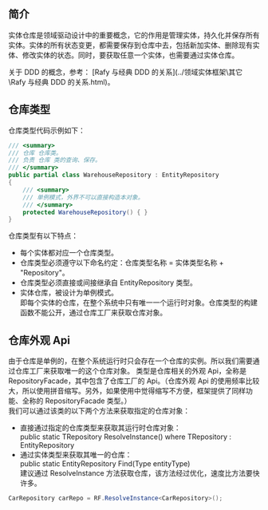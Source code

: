 ## 简介

实体仓库是领域驱动设计中的重要概念，它的作用是管理实体，持久化并保存所有实体。实体的所有状态变更，都需要保存到仓库中去，包括新加实体、删除现有实体、修改实体的状态。同时，要获取任意一个实体，也需要通过实体仓库。  

关于 DDD 的概念，参考：  [Rafy 与经典 DDD 的关系](../领域实体框架\其它\Rafy 与经典 DDD 的关系.html)。

## 仓库类型

仓库类型代码示例如下：

```cs
/// <summary>
/// 仓库 仓库类。
/// 负责 仓库 类的查询、保存。
/// </summary>
public partial class WarehouseRepository : EntityRepository
{
    /// <summary>
    /// 单例模式，外界不可以直接构造本对象。
    /// </summary>
    protected WarehouseRepository() { }
}
```

仓库类型有以下特点：
 - 每个实体都对应一个仓库类型。
 - 仓库类型必须遵守以下命名约定：仓库类型名称 = 实体类型名称 + "Repository"。
 - 仓库类型必须直接或间接继承自 EntityRepository 类型。                        
 - 实体仓库，被设计为单例模式。  
     即每个实体的仓库，在整个系统中只有唯一一个运行时对象。仓库类型的构建函数不能公开，通过仓库工厂来获取仓库对象。

## 仓库外观 Api

由于仓库是单例的，在整个系统运行时只会存在一个仓库的实例。所以我们需要通过仓库工厂来获取唯一的这个仓库对象。
类型是仓库相关的外观 Api，全称是 RepositoryFacade，其中包含了仓库工厂的 Api。（仓库外观 Api 的使用频率比较大，所以使用拼音缩写。另外，如果使用中觉得缩写不方便，框架提供了同样功能、全称的 RepositoryFacade 类型。）<br>
我们可以通过该类的以下两个方法来获取指定的仓库对象：

 - 直接通过指定的仓库类型来获取其运行时仓库对象：  
     public static TRepository ResolveInstance<TRepository>() where TRepository : EntityRepository
 - 通过实体类型来获取其唯一的仓库：  
     public static EntityRepository Find(Type entityType)  
       建议通过  ResolveInstance 方法获取仓库，该方法经过优化，速度比方法要快许多。

```cs
CarRepository carRepo = RF.ResolveInstance<CarRepository>();
```

